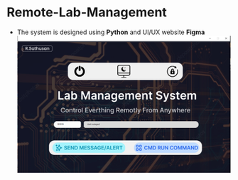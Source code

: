 # Remote-Lab-Management
- The system is designed using **Python** and UI/UX website **Figma**
![My Image](sc0.png)
